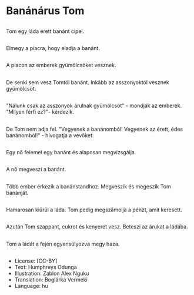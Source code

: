 # Banánárus Tom

##
Tom egy láda érett banánt cipel.

##
Elmegy a piacra, hogy eladja a banánt.

##
A piacon az emberek gyümölcsöket vesznek.

##
De senki sem vesz Tomtól banánt. Inkább az asszonyoktól vesznek gyümölcsöt.

##
"Nálunk csak az asszonyok árulnak gyümölcsöt" - mondják az emberek. "Milyen férfi ez?"- kérdezik.

##
De Tom nem adja fel. "Vegyenek a banánomból! Vegyenek az érett, édes banánomból!" - hívogatja a vevőket.

##
Egy nő felemel egy banánt és alaposan megvizsgálja.

##
A nő megveszi a banánt.

##
Több ember érkezik a banánstandhoz. Megveszik és megeszik Tom banánját.

##
Hamarosan kiürül a láda. Tom pedig megszámolja a pénzt, amit keresett.

##
Azután Tom szappant, cukrot és kenyeret vesz. Beteszi az árukat a ládába.

##
Tom a ládát a fején egyensúlyozva megy haza.

##
* License: [CC-BY]
* Text: Humphreys Odunga
* Illustration: Zablon Alex Nguku
* Translation: Boglárka Vermeki
* Language: hu
